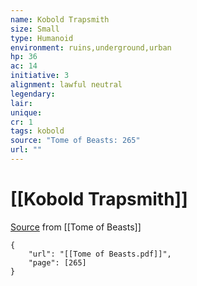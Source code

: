 ```yaml
---
name: Kobold Trapsmith
size: Small
type: Humanoid
environment: ruins,underground,urban
hp: 36
ac: 14
initiative: 3
alignment: lawful neutral
legendary: 
lair: 
unique: 
cr: 1
tags: kobold
source: "Tome of Beasts: 265"
url: ""
---
```

# [[Kobold Trapsmith]]

[Source](zotero://open-pdf/library/items/ULEQWHJM?page=265) from [[Tome of Beasts]]

```pdf
{
	"url": "[[Tome of Beasts.pdf]]",
	"page": [265]
}
```

